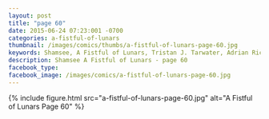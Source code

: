 ```yaml
---
layout: post
title: "page 60"
date: 2015-06-24 07:23:001 -0700
categories: a-fistful-of-lunars
thumbnail: /images/comics/thumbs/a-fistful-of-lunars-page-60.jpg
keywords: Shamsee, A Fistful of Lunars, Tristan J. Tarwater, Adrian Ricker
description: Shamsee A Fistful of Lunars - page 60
facebook_type: 
facebook_image: /images/comics/a-fistful-of-lunars-page-60.jpg
---
```

{% include figure.html src="a-fistful-of-lunars-page-60.jpg" alt="A Fistful of Lunars Page 60" %}
